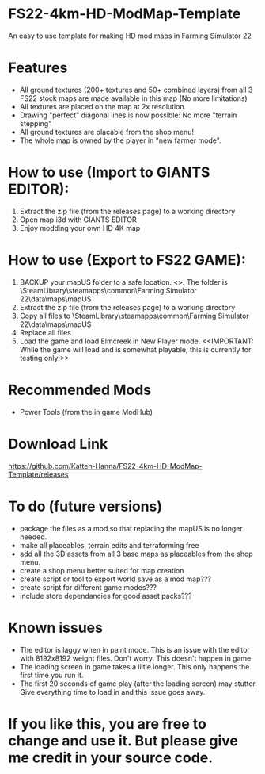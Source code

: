 # FS22-4km-HD-ModMap-Template
An easy to use template for making HD mod maps in Farming Simulator 22

# Features
- All ground textures (200+ textures and 50+ combined layers) from all 3 FS22 stock maps are made available in this map (No more limitations)
- All textures are placed on the map at 2x resolution.
- Drawing "perfect" diagonal lines is now possible: No more "terrain stepping"
- All ground textures are placable from the shop menu!
- The whole map is owned by the player in "new farmer mode".

# How to use (Import to GIANTS EDITOR):
1. Extract the zip file (from the releases page) to a working directory
2. Open map.i3d with GIANTS EDITOR
3. Enjoy modding your own HD 4K map

# How to use (Export to FS22 GAME):
1. BACKUP your mapUS folder to a safe location. <<DO NOT SKIP THIS STEP>>. The folder is \SteamLibrary\steamapps\common\Farming Simulator 22\data\maps\mapUS
2. Extract the zip file (from the releases page) to a working directory
3. Copy all files to \SteamLibrary\steamapps\common\Farming Simulator 22\data\maps\mapUS
4. Replace all files
5. Load the game and load Elmcreek in New Player mode.
   <<IMPORTANT: While the game will load and is somewhat playable, this is currently for testing only!>>
  
# Recommended Mods
- Power Tools (from the in game ModHub)
   
# Download Link
   
https://github.com/Katten-Hanna/FS22-4km-HD-ModMap-Template/releases
  
# To do (future versions)
- package the files as a mod so that replacing the mapUS is no longer needed.
- make all placeables, terrain edits and terraforming free 
- add all the 3D assets from all 3 base maps as placeables from the shop menu.
- create a shop menu better suited for map creation
- create script or tool to export world save as a mod map???
- create script for different game modes???
- include store dependancies for good asset packs???



# Known issues
- The editor is laggy when in paint mode. This is an issue with the editor with 8192x8192 weight files. Don't worry. This doesn't happen in game
- The loading screen in game takes a liitle longer. This only happens the first time you run it.
- The first 20 seconds of game play (after the loading screen) may stutter. Give everything time to load in and this issue goes away.



# If you like this, you are free to change and use it. But please give me credit in your source code.
